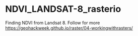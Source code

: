 # NDVI_LANDSAT-8_rasterio
Finding NDVI from Landsat 8.
Follow for more
https://geohackweek.github.io/raster/04-workingwithrasters/
